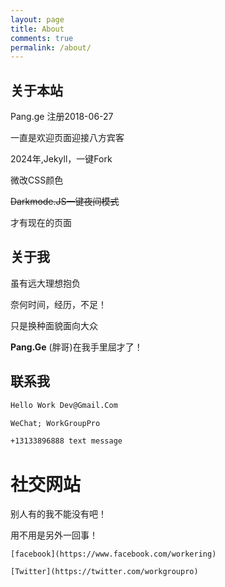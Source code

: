 ```yaml
---
layout: page
title: About
comments: true
permalink: /about/
---
```


## 关于本站

Pang.ge 注册2018-06-27

一直是欢迎页面迎接八方宾客

2024年,Jekyll，一键Fork

微改CSS颜色

~~Darkmode.JS一键夜间模式~~

才有现在的页面

## 关于我

虽有远大理想抱负

奈何时间，经历，不足！

只是换种面貌面向大众

**Pang.Ge** (胖哥)在我手里屈才了！

## 联系我

```html
Hello Work Dev@Gmail.Com
```

```html
WeChat; WorkGroupPro
```

```html
+13133896888 text message
```
# 社交网站

别人有的我不能没有吧！

用不用是另外一回事！

```
[facebook](https://www.facebook.com/workering)
```

```
[Twitter](https://twitter.com/workgroupro)
```

